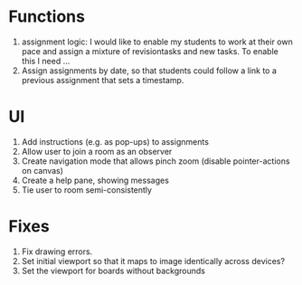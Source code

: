 # Functions
1. assignment logic: I would like to enable my students to work at their own pace and assign a mixture of revisiontasks and new tasks. To enable this I need ...
2. Assign assignments by date, so that students could follow a link to a previous assignment that sets a timestamp.

# UI
1. Add instructions (e.g. as pop-ups) to assignments
2. Allow user to join a room as an observer
3. Create navigation mode that allows pinch zoom (disable pointer-actions on canvas)
4. Create a help pane, showing messages
5. Tie user to room semi-consistently

# Fixes
1. Fix drawing errors.
2. Set initial viewport so that it maps to image identically across devices?
3. Set the viewport for boards without backgrounds
